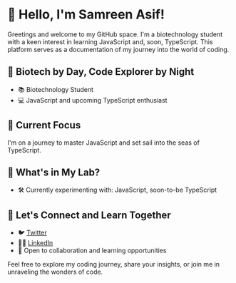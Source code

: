 

# 👋 Hello, I'm Samreen Asif!

Greetings and welcome to my GitHub space. I'm a biotechnology student with a keen interest in learning JavaScript and, soon, TypeScript. This platform serves as a documentation of my journey into the world of coding.


## 🧬 Biotech by Day, Code Explorer by Night

- 📚 Biotechnology Student
- 💻 JavaScript and upcoming TypeScript enthusiast
  

## 🚀 Current Focus

I'm on a journey to master JavaScript and set sail into the seas of TypeScript.

## 🔬 What's in My Lab?

- 🛠️ Currently experimenting with: JavaScript, soon-to-be TypeScript


## 🤝 Let's Connect and Learn Together

- 🐦 [Twitter](https://twitter.com/Samreen1757526)
- 👩‍💻 [LinkedIn](https://www.linkedin.com/in/samreen-asif-a082422b7/)
- 📖 Open to collaboration and learning opportunities

Feel free to explore my coding journey, share your insights, or join me in unraveling the wonders of code.


